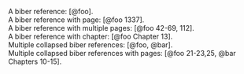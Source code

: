 A biber reference: [@foo].  
A biber reference with page: [@foo 1337].  
A biber reference with multiple pages: [@foo 42-69, 112].  
A biber reference with chapter: [@foo Chapter 13].  
Multiple collapsed biber references: [@foo, @bar].  
Multiple collapsed biber references with pages: [@foo 21-23,25, @bar Chapters 10-15].